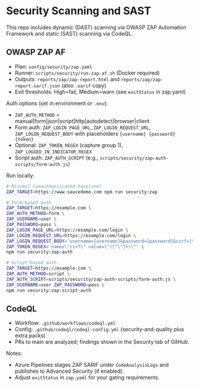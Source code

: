 # Security Scanning and SAST

This repo includes dynamic (DAST) scanning via OWASP ZAP Automation Framework and static (SAST) scanning via CodeQL.

## OWASP ZAP AF

- Plan: `config/security/zap.yaml`
- Runner: `scripts/security/run-zap-af.sh` (Docker required)
- Outputs: `reports/zap/zap-report.html` and `reports/zap/zap-report.sarif.json` (also `.sarif` copy)
- Exit thresholds: High=fail, Medium=warn (see `exitStatus` in zap.yaml)

Auth options (set in environment or `.env`):

- `ZAP_AUTH_METHOD` = manual|form|json|script|http|autodetect|browser|client
- Form auth: `ZAP_LOGIN_PAGE_URL`, `ZAP_LOGIN_REQUEST_URL`, `ZAP_LOGIN_REQUEST_BODY` with placeholders `{username} {password} {token}`
- Optional: `ZAP_TOKEN_REGEX` (capture group 1), `ZAP_LOGGED_IN_INDICATOR_REGEX`
- Script auth: `ZAP_AUTH_SCRIPT` (e.g., `scripts/security/zap-auth-scripts/form-auth.js`)

Run locally:

```bash
# Minimal (unauthenticated baseline)
ZAP_TARGET=https://www.saucedemo.com npm run security:zap

# Form-based auth
ZAP_TARGET=https://example.com \
ZAP_AUTH_METHOD=form \
ZAP_USERNAME=user \
ZAP_PASSWORD=pass \
ZAP_LOGIN_PAGE_URL=https://example.com/login \
ZAP_LOGIN_REQUEST_URL=https://example.com/login \
ZAP_LOGIN_REQUEST_BODY='username={username}&password={password}&csrf={token}' \
ZAP_TOKEN_REGEX='name=\"csrf\" value=\"([^\"]+)\"' \
npm run security:zap:auth

# Script-based auth
ZAP_TARGET=https://example.com \
ZAP_AUTH_METHOD=script \
ZAP_AUTH_SCRIPT=scripts/security/zap-auth-scripts/form-auth.js \
ZAP_USERNAME=user ZAP_PASSWORD=pass \
npm run security:zap:script-auth
```

## CodeQL

- Workflow: `.github/workflows/codeql.yml`
- Config: `.github/codeql/codeql-config.yml` (security-and-quality plus extra packs)
- PRs to main are analyzed; findings shown in the Security tab of GitHub.

Notes:

- Azure Pipelines stages ZAP SARIF under `CodeAnalysisLogs` and publishes to Advanced Security (if enabled).
- Adjust `exitStatus` in `zap.yaml` for your gating requirements.
